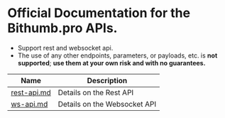 # Official Documentation for the Bithumb.pro APIs.
- Support rest and websocket api.
- The use of any other  endpoints, parameters, or payloads, etc. is **not supported**; **use them at your own risk and with no guarantees.**

| Name                                                         | Description                    |
| ------------------------------------------------------------ | ------------------------------ |
| [rest-api.md](https://github.com/bithumb-pro/bithumb.pro-official-api-docs/blob/master/rest-api.md) | Details on the Rest API |
| [ws-api.md](https://github.com/bithumb-pro/bithumb.pro-official-api-docs/blob/master/ws-api.md) | Details on the Websocket API |
